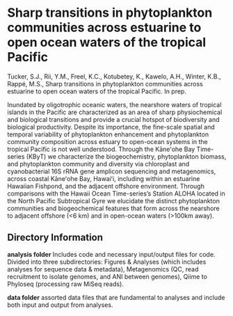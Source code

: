 # Sharp transitions in phytoplankton communities across estuarine to open ocean waters of the tropical Pacific

Tucker, S.J., Rii, Y.M., Freel, K.C., Kotubetey, K., Kawelo, A.H., Winter, K.B., Rappé, M.S., Sharp transitions in phytoplankton communities across estuarine to open ocean waters of the tropical Pacific. In prep. 

Inundated by oligotrophic oceanic waters, the nearshore waters of tropical islands in the Pacific are characterized as an area of sharp physiochemical and biological transitions and provide a crucial hotspot of biodiversity and biological productivity. Despite its importance, the fine-scale spatial and temporal variability of phytoplankton enhancement and phytoplankton community composition across estuary to open-ocean systems in the tropical Pacific is not well understood. Through the Kāneʻohe Bay Time-series (KByT) we characterize the biogeochemistry, phytoplankton biomass, and phytoplankton community and diversity via chloroplast and cyanobacterial 16S rRNA gene amplicon sequencing and metagenomics, across coastal Kāneʻohe Bay, Hawaiʻi, including within an estuarine Hawaiian Fishpond, and the adjacent offshore environment. Through comparisons with the Hawaii Ocean Time-series’s Station ALOHA located in the North Pacific Subtropical Gyre we elucidate the distinct phytoplankton communities and biogeochemical features that form across the nearshore to adjacent offshore (<6 km) and in open-ocean waters (>100km away).

## Directory Information

**analysis folder**
Includes code and necessary input/output files for code.
Divided into three subdirectories: Figures & Analyses (which includes analyses for sequence data & metadata), Metagenomics (QC, read recruitment to isolate genomes, and ANI between genomes), Qiime to Phyloseq (processing raw MiSeq reads).

**data folder**
assorted data files that are fundamental to analyses and include both input and output from analyses.

